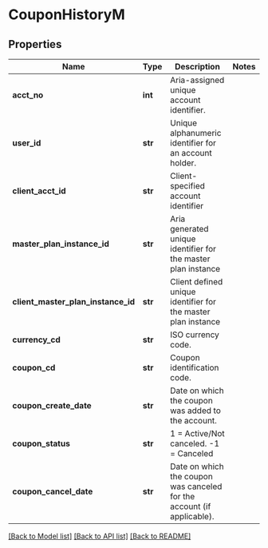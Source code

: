 # CouponHistoryM

## Properties
Name | Type | Description | Notes
------------ | ------------- | ------------- | -------------
**acct_no** | **int** | Aria-assigned unique account identifier. | 
**user_id** | **str** | Unique alphanumeric identifier for an account holder. | 
**client_acct_id** | **str** | Client-specified account identifier | 
**master_plan_instance_id** | **str** | Aria generated unique identifier for the master plan instance | 
**client_master_plan_instance_id** | **str** | Client defined unique identifier for the master plan instance | 
**currency_cd** | **str** | ISO currency code. | 
**coupon_cd** | **str** | Coupon identification code. | 
**coupon_create_date** | **str** | Date on which the coupon was added to the account. | 
**coupon_status** | **str** | 1 &#x3D; Active/Not canceled. -1 &#x3D; Canceled  | 
**coupon_cancel_date** | **str** | Date on which the coupon was canceled for the account (if applicable).  | 

[[Back to Model list]](../README.md#documentation-for-models) [[Back to API list]](../README.md#documentation-for-api-endpoints) [[Back to README]](../README.md)


